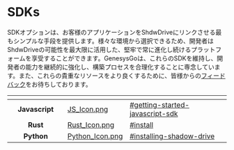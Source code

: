 # SDKs

SDKオプションは、お客様のアプリケーションをShdwDriveにリンクさせる最もシンプルな手段を提供します。様々な環境から選択できるため、開発者はShdwDriveの可能性を最大限に活用した、堅牢で常に進化し続けるプラットフォームを享受することができます。GenesysGoは、これらのSDKを維持し、開発者の能力を継続的に強化し、構築プロセスを合理化することに専念しています。また、これらの貴重なリソースをより良くするために、皆様からの[フィードバック](https://github.com/GenesysGo/shadow-drive/issues)をお待ちしております。

<table data-view="cards"><thead><tr><th align="center"></th><th align="center"></th><th></th><th data-hidden data-card-cover data-type="files"></th><th data-hidden data-card-target data-type="content-ref"></th></tr></thead><tbody><tr><td align="center"><strong></strong></td><td align="center"><strong>Javascript</strong></td><td></td><td><a href="../../.gitbook/assets/JS_Icon.png">JS_Icon.png</a></td><td><a href="sdk-javascript.md#getting-started-javascript-sdk">#getting-started-javascript-sdk</a></td></tr><tr><td align="center"></td><td align="center"><strong>Rust</strong></td><td></td><td><a href="../../.gitbook/assets/Rust_Icon.png">Rust_Icon.png</a></td><td><a href="sdk-rust.md#install">#install</a></td></tr><tr><td align="center"></td><td align="center"><strong>Python</strong></td><td></td><td><a href="../../.gitbook/assets/Python_Icon.png">Python_Icon.png</a></td><td><a href="sdk-python.md#installing-shadow-drive">#installing-shadow-drive</a></td></tr></tbody></table>
